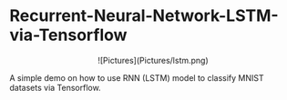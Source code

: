 # Recurrent-Neural-Network-LSTM-via-Tensorflow

<center>
![Pictures](Pictures/lstm.png)
</center>

A simple demo on how to use RNN (LSTM) model to classify MNIST datasets via Tensorflow.
